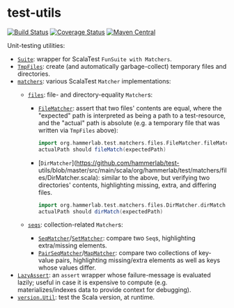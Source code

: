# test-utils

[![Build Status](https://travis-ci.org/hammerlab/test-utils.svg?branch=master)](https://travis-ci.org/hammerlab/test-utils)
[![Coverage Status](https://coveralls.io/repos/github/hammerlab/test-utils/badge.svg?branch=master)](https://coveralls.io/github/hammerlab/test-utils?branch=master)
[![Maven Central](https://img.shields.io/maven-central/v/org.hammerlab/test-utils_2.11.svg?maxAge=600)](http://search.maven.org/#search%7Cga%7C1%7Ctest-utils)

Unit-testing utilities:

- [`Suite`](https://github.com/hammerlab/test-utils/blob/master/src/main/scala/org/hammerlab/test/Suite.scala): wrapper for ScalaTest `FunSuite with Matchers`.
- [`TmpFiles`](https://github.com/hammerlab/test-utils/blob/master/src/main/scala/org/hammerlab/test/files/TmpFiles.scala): create (and automatically garbage-collect) temporary files and directories.
- [`matchers`](https://github.com/hammerlab/test-utils/tree/master/src/main/scala/org/hammerlab/test/matchers): various ScalaTest `Matcher` implementations:
  - [`files`](https://github.com/hammerlab/test-utils/tree/master/src/main/scala/org/hammerlab/test/matchers/files): file- and directory-equality `Matcher`s:
    - [`FileMatcher`](https://github.com/hammerlab/test-utils/blob/master/src/main/scala/org/hammerlab/test/matchers/files/FileMatcher.scala): assert that two files' contents are equal, where the "expected" path is interpreted as being a path to a test-resource, and the "actual" path is absolute (e.g. a temporary file that was written via `TmpFiles` above):

      ```scala
      import org.hammerlab.test.matchers.files.FileMatcher.fileMatch
      actualPath should fileMatch(expectedPath)
      ```

    - [`DirMatcher`](https://github.com/hammerlab/test- utils/blob/master/src/main/scala/org/hammerlab/test/matchers/files/DirMatcher.scala): similar to the above, but verifying two directories' contents, highlighting missing, extra, and differing files.

      ```scala
      import org.hammerlab.test.matchers.files.DirMatcher.dirMatch
      actualPath should dirMatch(expectedPath)
      ```
      
  - [`seqs`](https://github.com/hammerlab/test-utils/tree/master/src/main/scala/org/hammerlab/test/matchers/seqs): collection-related `Matcher`s:
    - [`SeqMatcher`](https://github.com/hammerlab/test-utils/blob/master/src/main/scala/org/hammerlab/test/matchers/seqs/SeqMatcher.scala)/[`SetMatcher`](https://github.com/hammerlab/test-utils/blob/master/src/main/scala/org/hammerlab/test/matchers/seqs/SetMatcher.scala): compare two `Seq`s, highlighting extra/missing elements.
    - [`PairSeqMatcher`](https://github.com/hammerlab/test-utils/blob/master/src/main/scala/org/hammerlab/test/matchers/seqs/PairSeqMatcher.scala)/[`MapMatcher`](https://github.com/hammerlab/test-utils/blob/master/src/main/scala/org/hammerlab/test/matchers/seqs/MapMatcher.scala): compare two collections of key-value pairs, highlighting missing/extra elements as well as keys whose values differ.
- [`LazyAssert`](https://github.com/hammerlab/test-utils/blob/master/src/main/scala/org/hammerlab/test/matchers/LazyAssert.scala): an `assert` wrapper whose failure-message is evaluated lazily; useful in case it is expensive to compute (e.g. materializes/indexes data to provide context for debugging).
- [`version.Util`](https://github.com/hammerlab/test-utils/blob/eb200189167e9daba369ef8adcf914bd2552ad96/src/main/scala/org/hammerlab/test/version/Util.scala): test the Scala version, at runtime.
